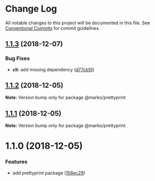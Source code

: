 # Change Log

All notable changes to this project will be documented in this file.
See [Conventional Commits](https://conventionalcommits.org) for commit guidelines.

## [1.1.3](https://github.com/marko-js/cli/compare/@marko/prettyprint@1.1.2...@marko/prettyprint@1.1.3) (2018-12-07)


### Bug Fixes

* **cli:** add missing dependency ([d77cb5f](https://github.com/marko-js/cli/commit/d77cb5f))





## [1.1.2](https://github.com/marko-js/cli/compare/@marko/prettyprint@1.1.0...@marko/prettyprint@1.1.2) (2018-12-05)

**Note:** Version bump only for package @marko/prettyprint





## [1.1.1](https://github.com/marko-js/cli/compare/@marko/prettyprint@1.1.0...@marko/prettyprint@1.1.1) (2018-12-05)

**Note:** Version bump only for package @marko/prettyprint





# 1.1.0 (2018-12-05)


### Features

* add prettyprint package ([158ec29](https://github.com/marko-js/cli/commit/158ec29))
